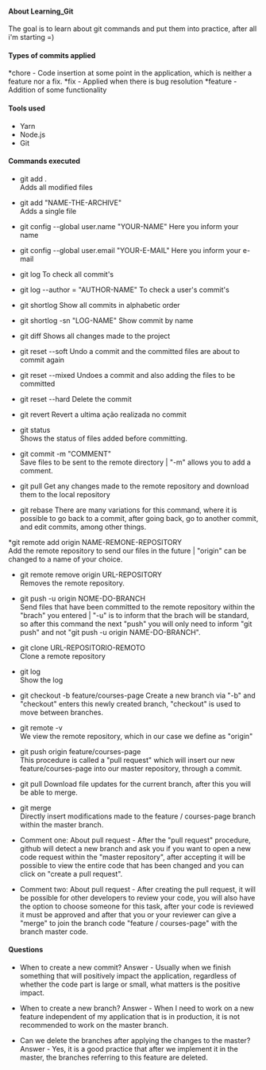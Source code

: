 
#### About Learning_Git
The goal is to learn about git commands and put them into practice, after all i'm starting =)


#### Types of commits applied
*chore   - Code insertion at some point in the application, which is neither a feature nor a fix.
*fix     - Applied when there is bug resolution
*feature - Addition of some functionality

#### Tools used
* Yarn
* Node.js
* Git

#### Commands executed
* git add .						
Adds all modified files

* git add "NAME-THE-ARCHIVE"		
Adds a single file

* git config --global user.name "YOUR-NAME"
Here you inform your name

* git config --global user.email "YOUR-E-MAIL"
Here you inform your e-mail

* git log
To check all commit's

* git log --author = "AUTHOR-NAME"
To check a user's commit's

* git shortlog
Show all commits in alphabetic order

* git shortlog -sn "LOG-NAME"
Show commit by name

* git diff
Shows all changes made to the project

* git reset --soft
Undo a commit and the committed files are about to commit again

* git reset --mixed
Undoes a commit and also adding the files to be committed

* git reset --hard
Delete the commit

* git revert
Revert a ultima ação realizada no commit

* git status						
Shows the status of files added before committing.

* git commit -m "COMMENT"				
Save files to be sent to the remote directory | "-m" allows you to add a comment.

* git pull
Get any changes made to the remote repository and download them to the local repository

* git rebase
There are many variations for this command, where it is possible to go back to a commit, after going back, go to another commit, and edit commits, among other things.

*git remote add origin NAME-REMONE-REPOSITORY		
Add the remote repository to send our files in the future | "origin" can be changed to a name of your choice.

* git remote remove origin URL-REPOSITORY		
Removes the remote repository.

* git push -u origin NOME-DO-BRANCH			
Send files that have been committed to the remote repository within the "brach" you entered | "-u" is to inform that the brach will be standard, so after this command the next "push" you will only need to inform "git push" and not "git push -u origin NAME-DO-BRANCH".

* git clone URL-REPOSITORIO-REMOTO			
Clone a remote repository

* git log						
Show the log

* git checkout -b feature/courses-page
Create a new branch via "-b" and "checkout" enters this newly created branch, "checkout" is used to move between branches.

* git remote -v						
We view the remote repository, which in our case we define as "origin"

* git push origin feature/courses-page			
This procedure is called a "pull request" which will insert our new feature/courses-page into our master repository, through a commit.

* git pull
Download file updates for the current branch, after this you will be able to merge.

* git merge						
Directly insert modifications made to the feature / courses-page branch within the master branch.

* Comment one:
About pull request - After the "pull request" procedure, github will detect a new branch and ask you if you want to open a new code request within the "master repository", after accepting it will be possible to view the entire code that has been changed and you can click on "create a pull request".

* Comment two:
About pull request - After creating the pull request, it will be possible for other developers to review your code, you will also have the option to choose someone for this task, after your code is reviewed it must be approved and after that you or your reviewer can give a "merge" to join the branch code "feature / courses-page" with the branch master code.


#### Questions

* When to create a new commit?
Answer - Usually when we finish something that will positively impact the application, regardless of whether the code part is large or small, what matters is the positive impact.

* When to create a new branch?
Answer - When I need to work on a new feature independent of my application that is in production, it is not recommended to work on the master branch.

* Can we delete the branches after applying the changes to the master?
Answer - Yes, it is a good practice that after we implement it in the master, the branches referring to this feature are deleted.
